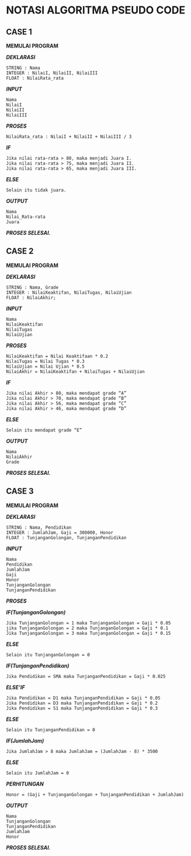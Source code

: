 # NOTASI ALGORITMA PSEUDO CODE

## CASE 1
**MEMULAI PROGRAM**

**_DEKLARASI_**
```
STRING : Nama 
INTEGER : NilaiI, NilaiII, NilaiIII
FLOAT : NilaiRata_rata
```

**_INPUT_**
```
Nama
NilaiI
NilaiII
NilaiIII
```

**_PROSES_**
```
NilaiRata_rata : NilaiI + NilaiII + NilaiIII / 3
```

**_IF_**
```
Jika nilai rata-rata > 80, maka menjadi Juara I.
Jika nilai rata-rata > 75, maka menjadi Juara II.
Jika nilai rata-rata > 65, maka menjadi Juara III.
```

**_ELSE_**
```
Selain itu tidak juara.
```

**_OUTPUT_**
```
Nama
Nilai_Rata-rata
Juara
```

**_PROSES SELESAI._**


## CASE 2
**MEMULAI PROGRAM**

**_DEKLARASI_**
```
STRING : Nama, Grade
INTEGER : NilaiKeaktifan, NilaiTugas, NilaiUjian
FLOAT : NilaiAkhir;

```

**_INPUT_**
```
Nama
NilaiKeaktifan
NilaiTugas
NilaiUjian
```

**_PROSES_**
```
NilaiKeaktifan = Nilai Keaktifaan * 0.2
NilaiTugas = Nilai Tugas * 0.3
NilaiUjian = Nilai Ujian * 0.5
NilaiAkhir = NilaiKeaktifan + NilaiTugas + NilaiUjian
```

**_IF_**
```
Jika nilai Akhir > 80, maka mendapat grade “A”
Jika nilai Akhir > 70, maka mendapat grade “B”
Jika nilai Akhir > 56, maka mendapat grade “C”
Jika nilai Akhir > 46, maka mendapat grade “D”
```

**_ELSE_**
```
Selain itu mendapat grade “E”
```

**_OUTPUT_**
```
Nama
NilaiAkhir
Grade
```

**_PROSES SELESAI._**

## CASE 3 
**MEMULAI PROGRAM**

**_DEKLARASI_**
```
STRING : Nama, Pendidikan
INTEGER : JumlahJam, Gaji = 300000, Honor
FLOAT : TunjanganGolongan, TunjanganPendidikan

```

**_INPUT_**
```
Nama
Pendidikan
JumlahJam
Gaji
Honor
TunjanganGolongan
TunjanganPendidikan
```

**_PROSES_**

**_IF(TunjanganGolongan)_**
```
Jika TunjanganGolongan = 1 maka TunjanganGolongan = Gaji * 0.05
jika TunjanganGolongan = 2 maka TunjanganGolongan = Gaji * 0.1
Jika TunjanganGolongan = 3 maka TunjanganGolongan = Gaji * 0.15
```
**_ELSE_**
```
Selain itu TunjanganGolongan = 0
```

**_IF(TunjanganPendidikan)_**
```
Jika Pendidikan = SMA maka TunjanganPendidikan = Gaji * 0.025
```
  **_ELSE'IF_**
```
Jika Pendidikan = D1 maka TunjanganPendidikan = Gaji * 0.05
Jika Pendidikan = D3 maka TunjanganPendidikan = Gaji * 0.2
Jika Pendidikan = S1 maka TunjanganPendidikan = Gaji * 0.3
```
**_ELSE_**
```
Selain itu TunjanganPendidikan = 0
```

**_IF(JumlahJam)_**
```
Jika JumlahJam > 8 maka JumlahJam = (JumlahJam - 8) * 3500
```
**_ELSE_**
```
Selain itu JumlahJam = 0
```
**_PERHITUNGAN_**
```
Honor = (Gaji + TunjanganGolongan + TunjanganPendidikan + JumlahJam)
```

**_OUTPUT_**
```
Nama
TunjanganGolongan
TunjanganPendidikan
JumlahJam
Honor
```

**_PROSES SELESAI._**
